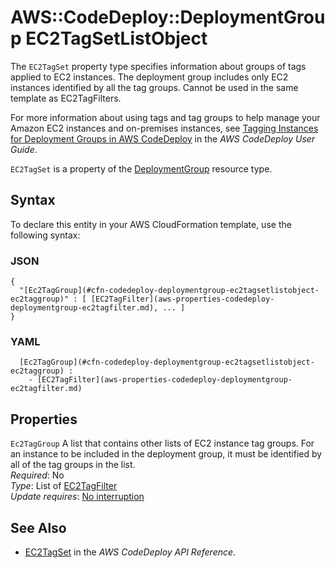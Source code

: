 # AWS::CodeDeploy::DeploymentGroup EC2TagSetListObject<a name="aws-properties-codedeploy-deploymentgroup-ec2tagsetlistobject"></a>

The `EC2TagSet` property type specifies information about groups of tags applied to EC2 instances\. The deployment group includes only EC2 instances identified by all the tag groups\. Cannot be used in the same template as EC2TagFilters\.

For more information about using tags and tag groups to help manage your Amazon EC2 instances and on\-premises instances, see [Tagging Instances for Deployment Groups in AWS CodeDeploy](https://docs.aws.amazon.com/codedeploy/latest/userguide/instances-tagging.html) in the *AWS CodeDeploy User Guide*\.

 `EC2TagSet` is a property of the [DeploymentGroup](https://docs.aws.amazon.com/AWSCloudFormation/latest/UserGuide/aws-resource-codedeploy-deploymentgroup.html) resource type\.

## Syntax<a name="aws-properties-codedeploy-deploymentgroup-ec2tagsetlistobject-syntax"></a>

To declare this entity in your AWS CloudFormation template, use the following syntax:

### JSON<a name="aws-properties-codedeploy-deploymentgroup-ec2tagsetlistobject-syntax.json"></a>

```
{
  "[Ec2TagGroup](#cfn-codedeploy-deploymentgroup-ec2tagsetlistobject-ec2taggroup)" : [ [EC2TagFilter](aws-properties-codedeploy-deploymentgroup-ec2tagfilter.md), ... ]
}
```

### YAML<a name="aws-properties-codedeploy-deploymentgroup-ec2tagsetlistobject-syntax.yaml"></a>

```
﻿  [Ec2TagGroup](#cfn-codedeploy-deploymentgroup-ec2tagsetlistobject-ec2taggroup) : 
    - [EC2TagFilter](aws-properties-codedeploy-deploymentgroup-ec2tagfilter.md)
```

## Properties<a name="aws-properties-codedeploy-deploymentgroup-ec2tagsetlistobject-properties"></a>

`Ec2TagGroup`  <a name="cfn-codedeploy-deploymentgroup-ec2tagsetlistobject-ec2taggroup"></a>
A list that contains other lists of EC2 instance tag groups\. For an instance to be included in the deployment group, it must be identified by all of the tag groups in the list\.  
*Required*: No  
*Type*: List of [EC2TagFilter](aws-properties-codedeploy-deploymentgroup-ec2tagfilter.md)  
*Update requires*: [No interruption](https://docs.aws.amazon.com/AWSCloudFormation/latest/UserGuide/using-cfn-updating-stacks-update-behaviors.html#update-no-interrupt)

## See Also<a name="aws-properties-codedeploy-deploymentgroup-ec2tagsetlistobject--seealso"></a>
+  [EC2TagSet](https://docs.aws.amazon.com/codedeploy/latest/APIReference/API_EC2TagSet.html) in the *AWS CodeDeploy API Reference*\.